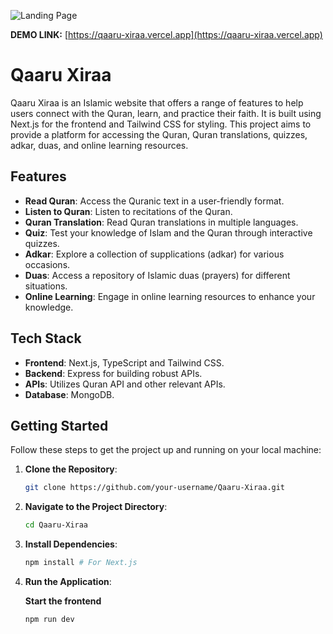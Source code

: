 ![Landing Page](/public/Quran.png)

**DEMO LINK:** [https://qaaru-xiraa.vercel.app](https://qaaru-xiraa.vercel.app)

# Qaaru Xiraa

Qaaru Xiraa is an  Islamic website that offers a range of features to help users connect with the Quran, learn, and practice their faith. It is built using Next.js for the frontend and Tailwind CSS for styling. This project aims to provide a platform for accessing the Quran, Quran translations, quizzes, adkar, duas, and online learning resources.

## Features

- **Read Quran**: Access the Quranic text in a user-friendly format.
- **Listen to Quran**: Listen to recitations of the Quran.
- **Quran Translation**: Read Quran translations in multiple languages.
- **Quiz**: Test your knowledge of Islam and the Quran through interactive quizzes.
- **Adkar**: Explore a collection of supplications (adkar) for various occasions.
- **Duas**: Access a repository of Islamic duas (prayers) for different situations.
- **Online Learning**: Engage in online learning resources to enhance your knowledge.

## Tech Stack

- **Frontend**: Next.js, TypeScript and Tailwind CSS.
- **Backend**: Express for building robust APIs.
- **APIs**: Utilizes Quran API and other relevant APIs.
- **Database**: MongoDB.


## Getting Started

Follow these steps to get the project up and running on your local machine:

1. **Clone the Repository**: 

   ```bash
   git clone https://github.com/your-username/Qaaru-Xiraa.git

2. **Navigate to the Project Directory**: 

   ```bash
   cd Qaaru-Xiraa


3. **Install Dependencies**: 

   ```bash
   npm install # For Next.js


4. **Run the Application**: 

   **Start the frontend**

   ```bash
   npm run dev
   ```
   
   



